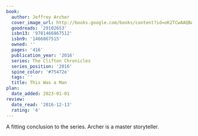 ```yaml
---
book:
  author: Jeffrey Archer
  cover_image_url: http://books.google.com/books/content?id=oK2TCwAAQBAJ&printsec=frontcover&img=1&zoom=1&edge=curl&source=gbs_api
  goodreads: '29102653'
  isbn13: '9781466867512'
  isbn9: '1466867515'
  owned: ''
  pages: '416'
  publication_year: '2016'
  series: The Clifton Chronicles
  series_position: '2016'
  spine_color: '#75472e'
  tags: ''
  title: This Was a Man
plan:
  date_added: 2023-01-01
review:
  date_read: '2016-12-13'
  rating: '4'
---
```


A fitting conclusion to the series. Archer is a master storyteller.
